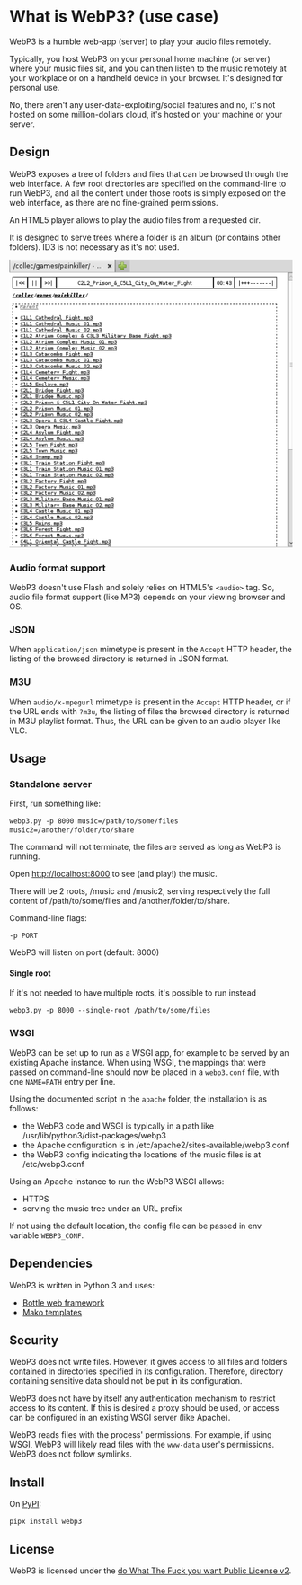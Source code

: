 # What is WebP3? (use case)

WebP3 is a humble web-app (server) to play your audio files remotely.

Typically, you host WebP3 on your personal home machine (or server) where your music files sit, and you can then listen to the music remotely at your workplace or on a handheld device in your browser.
It's designed for personal use.

No, there aren't any user-data-exploiting/social features and no, it's not hosted on some million-dollars cloud, it's hosted on your machine or your server.

## Design

WebP3 exposes a tree of folders and files that can be browsed through the web interface.
A few root directories are specified on the command-line to run WebP3, and all the content under those roots is simply exposed on the web interface, as there are no fine-grained permissions.

An HTML5 player allows to play the audio files from a requested dir.

It is designed to serve trees where a folder is an album (or contains other folders). ID3 is not necessary as it's not used.

![webp3 screenshot showing a list of files and the previous/pause/next buttons](screenshot.png)

### Audio format support

WebP3 doesn't use Flash and solely relies on HTML5's `<audio>` tag. So, audio file format support (like MP3) depends on your viewing browser and OS.

### JSON

When `application/json` mimetype is present in the `Accept` HTTP header, the listing of the browsed directory is returned in JSON format.

### M3U

When `audio/x-mpegurl` mimetype is present in the `Accept` HTTP header, or if the URL ends with `?m3u`, the listing of files the browsed directory is returned in M3U playlist format.
Thus, the URL can be given to an audio player like VLC.

## Usage

### Standalone server

First, run something like:

	webp3.py -p 8000 music=/path/to/some/files music2=/another/folder/to/share

The command will not terminate, the files are served as long as WebP3 is running.

Open <http://localhost:8000> to see (and play!) the music.

There will be 2 roots, /music and /music2, serving respectively the full content of /path/to/some/files and /another/folder/to/share.

Command-line flags:

	-p PORT

WebP3 will listen on port (default: 8000)

#### Single root

If it's not needed to have multiple roots, it's possible to run instead

    webp3.py -p 8000 --single-root /path/to/some/files

### WSGI

WebP3 can be set up to run as a WSGI app, for example to be served by an existing Apache instance.
When using WSGI, the mappings that were passed on command-line should now be placed in a `webp3.conf` file, with one `NAME=PATH` entry per line.

Using the documented script in the `apache` folder, the installation is as follows:

* the WebP3 code and WSGI is typically in a path like /usr/lib/python3/dist-packages/webp3
* the Apache configuration is in /etc/apache2/sites-available/webp3.conf
* the WebP3 config indicating the locations of the music files is at /etc/webp3.conf

Using an Apache instance to run the WebP3 WSGI allows:

* HTTPS
* serving the music tree under an URL prefix

If not using the default location, the config file can be passed in env variable `WEBP3_CONF`.

## Dependencies

WebP3 is written in Python 3 and uses:

* [Bottle web framework](https://bottlepy.org/)
* [Mako templates](https://www.makotemplates.org/)

## Security

WebP3 does not write files. However, it gives access to all files and folders contained in directories specified in its configuration.
Therefore, directory containing sensitive data should not be put in its configuration.

WebP3 does not have by itself any authentication mechanism to restrict access to its content.
If this is desired a proxy should be used, or access can be configured in an existing WSGI server (like Apache).

WebP3 reads files with the process' permissions. For example, if using WSGI, WebP3 will likely read files with the `www-data` user's permissions.
WebP3 does not follow symlinks.

## Install

On [PyPI](https://pypi.org/project/webp3/):

	pipx install webp3

## License

WebP3 is licensed under the [do What The Fuck you want Public License v2](https://wtfpl.net).

